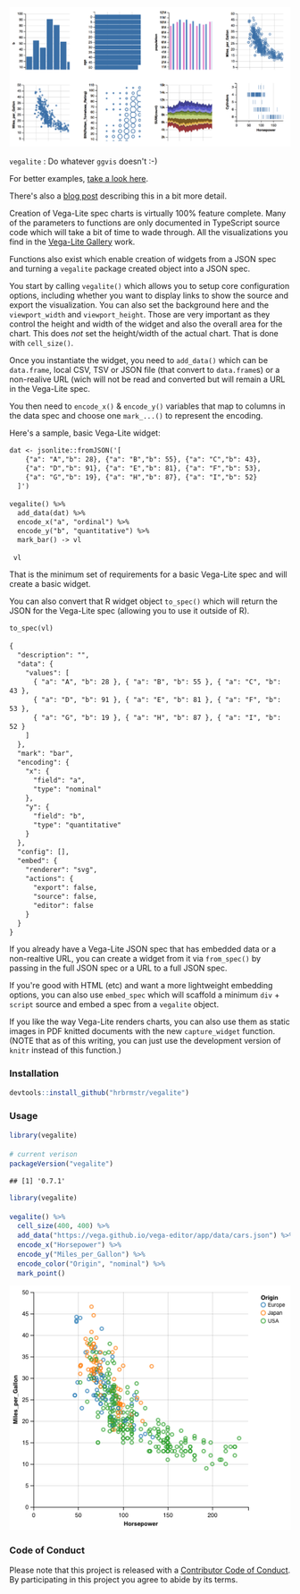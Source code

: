 ![](gallery.png)

`vegalite` : Do whatever `ggvis` doesn't :-)

For better examples, [take a look here](http://rud.is/projects/vegalite01.html).

There's also a [blog post](http://rud.is/b/2016/02/27/create-vega-lite-specs-widgets-with-the-vegalite-package/) describing this in a bit more detail.

Creation of Vega-Lite spec charts is virtually 100% feature complete. Many of the parameters to functions are only documented in TypeScript source code which will take a bit of time to wade through. All the visualizations you find in the [Vega-Lite Gallery](https://vega.github.io/vega-lite/examples/) work.

Functions also exist which enable creation of widgets from a JSON spec and turning a `vegalite` package created object into a JSON spec.

You start by calling `vegalite()` which allows you to setup core configuration options, including whether you want to display links to show the source and export the visualization. You can also set the background here and the `viewport_width` and `viewport_height`. Those are very important as they control the height and width of the widget and also the overall area for the chart. This does _not_ set the height/width of the actual chart. That is done with `cell_size()`.

Once you instantiate the widget, you need to `add_data()` which can be `data.frame`, local CSV, TSV or JSON file (that convert to `data.frame`s) or a non-realive URL (wich will not be read and converted but will remain a URL in the Vega-Lite spec.

You then need to `encode_x()` & `encode_y()` variables that map to columns in the data spec and choose one `mark_...()` to represent the encoding.

Here's a sample, basic Vega-Lite widget:

    dat <- jsonlite::fromJSON('[
        {"a": "A","b": 28}, {"a": "B","b": 55}, {"a": "C","b": 43},
        {"a": "D","b": 91}, {"a": "E","b": 81}, {"a": "F","b": 53},
        {"a": "G","b": 19}, {"a": "H","b": 87}, {"a": "I","b": 52}
      ]')

    vegalite() %>%
      add_data(dat) %>%
      encode_x("a", "ordinal") %>%
      encode_y("b", "quantitative") %>%
      mark_bar() -> vl

     vl

That is the minimum set of requirements for a basic Vega-Lite spec and will create a basic widget.

You can also convert that R widget object `to_spec()` which will return the JSON for the Vega-Lite spec (allowing you to use it outside of R).

    to_spec(vl)

    {
      "description": "",
      "data": {
        "values": [
          { "a": "A", "b": 28 }, { "a": "B", "b": 55 }, { "a": "C", "b": 43 },
          { "a": "D", "b": 91 }, { "a": "E", "b": 81 }, { "a": "F", "b": 53 },
          { "a": "G", "b": 19 }, { "a": "H", "b": 87 }, { "a": "I", "b": 52 }
        ]
      },
      "mark": "bar",
      "encoding": {
        "x": {
          "field": "a",
          "type": "nominal"
        },
        "y": {
          "field": "b",
          "type": "quantitative"
        }
      },
      "config": [],
      "embed": {
        "renderer": "svg",
        "actions": {
          "export": false,
          "source": false,
          "editor": false
        }
      }
    }

If you already have a Vega-Lite JSON spec that has embedded data or a non-realtive URL, you can create a widget from it via `from_spec()` by passing in the full JSON spec or a URL to a full JSON spec.

If you're good with HTML (etc) and want a more lightweight embedding options, you can also use `embed_spec` which will scaffold a minimum `div` + `script` source and embed a spec from a `vegalite` object.

If you like the way Vega-Lite renders charts, you can also use them as static images in PDF knitted documents with the new `capture_widget` function. (NOTE that as of this writing, you can just use the development version of `knitr` instead of this function.)

### Installation


```r
devtools::install_github("hrbrmstr/vegalite")
```



### Usage


```r
library(vegalite)

# current verison
packageVersion("vegalite")
```

```
## [1] '0.7.1'
```


```r
library(vegalite)

vegalite() %>% 
  cell_size(400, 400) %>% 
  add_data("https://vega.github.io/vega-editor/app/data/cars.json") %>% 
  encode_x("Horsepower") %>% 
  encode_y("Miles_per_Gallon") %>% 
  encode_color("Origin", "nominal") %>% 
  mark_point()
```

![](vega.png)

### Code of Conduct

Please note that this project is released with a [Contributor Code of Conduct](CONDUCT.md). By participating in this project you agree to abide by its terms.

